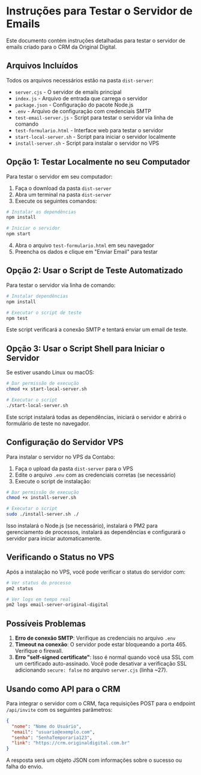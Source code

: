# Instruções para Testar o Servidor de Emails

Este documento contém instruções detalhadas para testar o servidor de emails criado para o CRM da Original Digital.

## Arquivos Incluídos

Todos os arquivos necessários estão na pasta `dist-server`:

- `server.cjs` - O servidor de emails principal
- `index.js` - Arquivo de entrada que carrega o servidor
- `package.json` - Configuração do pacote Node.js
- `.env` - Arquivo de configuração com credenciais SMTP
- `test-email-server.js` - Script para testar o servidor via linha de comando
- `test-formulario.html` - Interface web para testar o servidor
- `start-local-server.sh` - Script para iniciar o servidor localmente
- `install-server.sh` - Script para instalar o servidor no VPS

## Opção 1: Testar Localmente no seu Computador

Para testar o servidor em seu computador:

1. Faça o download da pasta `dist-server`
2. Abra um terminal na pasta `dist-server`
3. Execute os seguintes comandos:

```bash
# Instalar as dependências
npm install

# Iniciar o servidor
npm start
```

4. Abra o arquivo `test-formulario.html` em seu navegador
5. Preencha os dados e clique em "Enviar Email" para testar

## Opção 2: Usar o Script de Teste Automatizado

Para testar o servidor via linha de comando:

```bash
# Instalar dependências
npm install

# Executar o script de teste
npm test
```

Este script verificará a conexão SMTP e tentará enviar um email de teste.

## Opção 3: Usar o Script Shell para Iniciar o Servidor

Se estiver usando Linux ou macOS:

```bash
# Dar permissão de execução
chmod +x start-local-server.sh

# Executar o script
./start-local-server.sh
```

Este script instalará todas as dependências, iniciará o servidor e abrirá o formulário de teste no navegador.

## Configuração do Servidor VPS

Para instalar o servidor no VPS da Contabo:

1. Faça o upload da pasta `dist-server` para o VPS
2. Edite o arquivo `.env` com as credenciais corretas (se necessário)
3. Execute o script de instalação:

```bash
# Dar permissão de execução
chmod +x install-server.sh

# Executar o script
sudo ./install-server.sh ./
```

Isso instalará o Node.js (se necessário), instalará o PM2 para gerenciamento de processos, instalará as dependências e configurará o servidor para iniciar automaticamente.

## Verificando o Status no VPS

Após a instalação no VPS, você pode verificar o status do servidor com:

```bash
# Ver status do processo
pm2 status

# Ver logs em tempo real
pm2 logs email-server-original-digital
```

## Possíveis Problemas

1. **Erro de conexão SMTP**: Verifique as credenciais no arquivo `.env`
2. **Timeout na conexão**: O servidor pode estar bloqueando a porta 465. Verifique o firewall.
3. **Erro "self-signed certificate"**: Isso é normal quando você usa SSL com um certificado auto-assinado. Você pode desativar a verificação SSL adicionando `secure: false` no arquivo `server.cjs` (linha ~27).

## Usando como API para o CRM

Para integrar o servidor com o CRM, faça requisições POST para o endpoint `/api/invite` com os seguintes parâmetros:

```json
{
  "nome": "Nome do Usuário",
  "email": "usuario@exemplo.com",
  "senha": "SenhaTemporaria123",
  "link": "https://crm.originaldigital.com.br"
}
```

A resposta será um objeto JSON com informações sobre o sucesso ou falha do envio.